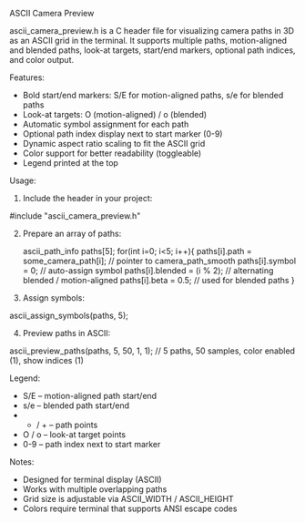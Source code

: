 
ASCII Camera Preview

ascii_camera_preview.h is a C header file for visualizing camera paths in 3D as an ASCII grid in the terminal.
It supports multiple paths, motion-aligned and blended paths, look-at targets, start/end markers, optional path indices, and color output.

Features:
- Bold start/end markers: S/E for motion-aligned paths, s/e for blended paths
- Look-at targets: O (motion-aligned) / o (blended)
- Automatic symbol assignment for each path
- Optional path index display next to start marker (0-9)
- Dynamic aspect ratio scaling to fit the ASCII grid
- Color support for better readability (toggleable)
- Legend printed at the top

Usage:

1. Include the header in your project:

#include "ascii_camera_preview.h"

2. Prepare an array of paths:

    ascii_path_info paths[5];
    for(int i=0; i<5; i++){
        paths[i].path = some_camera_path[i]; // pointer to camera_path_smooth
        paths[i].symbol = 0;    // auto-assign symbol
        paths[i].blended = (i % 2); // alternating blended / motion-aligned
        paths[i].beta = 0.5;    // used for blended paths
    }

3. Assign symbols:

ascii_assign_symbols(paths, 5);

4. Preview paths in ASCII:

ascii_preview_paths(paths, 5, 50, 1, 1);
// 5 paths, 50 samples, color enabled (1), show indices (1)

Legend:
- S/E – motion-aligned path start/end
- s/e – blended path start/end
- * / + – path points
- O / o – look-at target points
- 0-9 – path index next to start marker

Notes:
- Designed for terminal display (ASCII)
- Works with multiple overlapping paths
- Grid size is adjustable via ASCII_WIDTH / ASCII_HEIGHT
- Colors require terminal that supports ANSI escape codes
